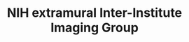 ---
title: "NIH extramural Inter-Institute Imaging Group"
project_id: 
conference_id: ""
presenters:
   - peter_bandettini
summary: "<p>NIH extramural Inter-Institute Imaging Group, Bethesda</p>"
file: /assets/presentations/T159.ppt
filename: T159.ppt
layout: presentation
---